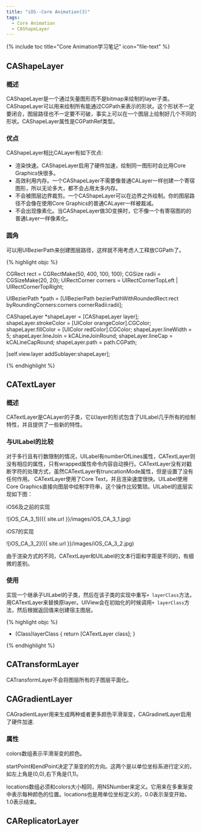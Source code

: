 ```yaml
---
title: "iOS--Core Animation(3)"
tags: 
  - Core Animation 
  - CAShapeLayer
---
```


{% include toc title="Core Animation学习笔记" icon="file-text" %}

## CAShapeLayer

### 概述
CAShapeLayer是一个通过矢量图形而不是bitmap来绘制的layer子类。
CAShapeLayer可以用来绘制所有能通过CGPath来表示的形状。这个形状不一定要闭合，图层路径也不一定要不可破，事实上可以在一个图层上绘制好几个不同的形状。CAShapeLayer属性是CGPathRef类型。

### 优点
CAShapeLayer相比CALayer有如下优点:

* 渲染快速。CAShapeLayer启用了硬件加速，绘制同一图形时会比用Core Graphics快很多。
* 高效利用内存。一个CAShapeLayer不需要像普通CALayer一样创建一个寄宿图形，所以无论多大，都不会占用太多内存。
* 不会被图层边界裁剪。一个CAShapeLayer可以在边界之外绘制。你的图层路径不会像在使用Core Graphics的普通CALayer一样被裁减。
* 不会出现像素化。当CAShapeLayer做3D变换时，它不像一个有寄宿图的的普通Layer一样像素化。

### 圆角

可以用UIBezierPath来创建图层路径，这样就不用考虑人工释放CGPath了。

{% highlight objc %}

CGRect rect = CGRectMake(50, 400, 100, 100);
CGSize radii = CGSizeMake(20, 20);
UIRectCorner corners = UIRectCornerTopLeft | UIRectCornerTopRight;

UIBezierPath *path = [UIBezierPath bezierPathWithRoundedRect:rect 
                                           byRoundingCorners:corners 
                                                 cornerRadii:radii];

CAShapeLayer *shapeLayer = [CAShapeLayer layer];
shapeLayer.strokeColor = [UIColor orangeColor].CGColor;
shapeLayer.fillColor = [UIColor redColor].CGColor;
shapeLayer.lineWidth = 5;
shapeLayer.lineJoin = kCALineJoinRound;
shapeLayer.lineCap = kCALineCapRound;
shapeLayer.path = path.CGPath;

[self.view.layer addSublayer:shapeLayer];

{% endhighlight %}


## CATextLayer

### 概述

CATextLayer是CALayer的子类，它以layer的形式包含了UILabel几乎所有的绘制特性，并且提供了一些新的特性。

### 与UILabel的比较

对于多行且有行数限制的情况，UILabel有numberOfLines属性，CATextLayer则没有相应的属性，只有wrapped属性命令内容自动换行。CATextLayer没有对戳断字符的处理方式，虽然CATextLayer有truncationMode属性，但是设置了没有任何作用。
CATextLayer使用了Core Text，并且渲染速度很快。UILabel使用Core Graphics直接向图层中绘制字符串，这个操作比较繁琐。UILabel的底层实现如下图：

iOS6及之前的实现

![iOS_CA_3_1]({{ site.url }}/images/iOS_CA_3_1.jpg)

iOS7的实现

![iOS_CA_3_2]({{ site.url }}/images/iOS_CA_3_2.jpg)

由于渲染方式的不同，CATextLayer和UILabel的文本行距和字距是不同的，有细微的差别。

### 使用

实现一个继承子UILabel的子类，然后在该子类的实现中重写`+ layerClass`方法，用CATextLayer来替换原layer。UIView会在初始化的时候调用`+ layerClass`方法，然后根据返回值来创建宿主图层。

{% highlight objc %}

+ (Class)layerClass {
    return [CATextLayer class];
}

{% endhighlight %}


## CATransformLayer

CATransformLayer不会将图层所有的子图层平面化。


## CAGradientLayer

CAGradientLayer用来生成两种或者更多颜色平滑渐变，CAGradinetLayer启用了硬件加速.

### 属性

colors数组表示平滑渐变的颜色。

startPoint和endPoint决定了渐变的的方向。这两个是以单位坐标系进行定义的，如左上角是(0,0),右下角是(1,1)。

locations数组必须和colors大小相同，用NSNumber来定义。它用来在多重渐变中表示每种颜色的位置。locations也是用单位坐标定义的，0.0表示渐变开始，1.0表示结束。


## CAReplicatorLayer
